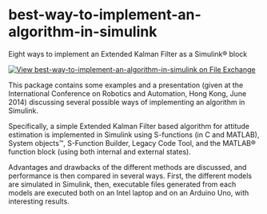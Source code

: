 # best-way-to-implement-an-algorithm-in-simulink
Eight ways to implement an Extended Kalman Filter as a Simulink&reg; block

[![View best-way-to-implement-an-algorithm-in-simulink on File Exchange](https://www.mathworks.com/matlabcentral/images/matlab-file-exchange.svg)](https://www.mathworks.com/matlabcentral/fileexchange/46786-best-way-to-implement-an-algorithm-in-simulink)

This package contains some examples and a presentation (given at the International Conference on Robotics and Automation, Hong Kong, June 2014) discussing several possible ways of implementing an algorithm in Simulink.

Specifically, a simple Extended Kalman Filter based algorithm for attitude estimation is implemented in Simulink using S-functions (in C and MATLAB), System objects:tm:, S-Function Builder, Legacy Code Tool, and the MATLAB&reg; function block (using both internal and external states).

Advantages and drawbacks of the different methods are discussed, and performance is then compared in several ways. First, the different models are simulated in Simulink, then, executable files generated from each models are executed both on an Intel laptop and on an Arduino Uno, with interesting results.
